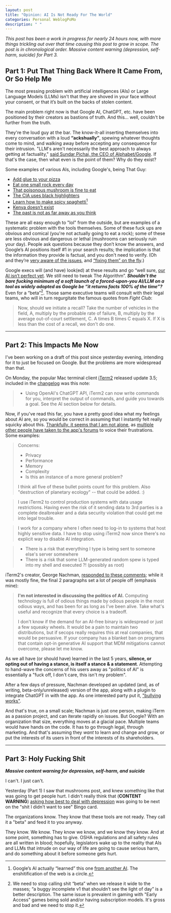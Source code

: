```yaml
---
layout: post
title: "Opinion: AI Is Not Ready For The World"
categories: Personal WeblogPoMo
description: " "
---
```


*This post has been a work in progress for nearly 24 hours now, with more things trickling out over that time causing this post to grow in scope. The post is in chronological order. Massive content warning (depression, self-harm, suicide) for Part 3.*

## Part 1: Put That Thing Back Where It Came From, Or So Help Me

The most pressing problem with artificial intelligences (AIs) or Large Language Models (LLMs) isn't that they are shoved in your face without your consent, or that it’s built on the backs of stolen content.

The main problem right now is that Google AI, ChatGPT, etc. have been positioned by their creators as bastions of truth. And this... well, couldn't be further from the truth.

They're the loud guy at the bar. The know-it-all inserting themselves into every conversation with a loud **“ackshually”**, spewing whatever thoughts come to mind, and walking away before accepting any consequence for their intrusion. "LLM's aren't necessarily the best approach to always getting at factuality," [said Sundar Pichai, the CEO of Alphabet/Google](https://www.threads.net/@reckless1280/post/C7VHs6txwym). If that's the case, then what even is the point of them? Why do they exist?

Some examples of various AIs, including Google's, being That Guy:

- [Add glue to your pizza](https://www.404media.co/google-is-paying-reddit-60-million-for-fucksmith-to-tell-its-users-to-eat-glue/)  
- [Eat one small rock every day](https://mastodon.social/@danielnazer/112492966707079287)  
- [That poisonous mushroom is fine to eat](https://bsky.app/profile/kanaraspberry.bsky.social/post/3kqlh726gjs26)  
- [The CIA uses black highlighters](https://windbag.org/@adam/112493025446367156)  
- [Learn how to make spicy spaghetti](https://mastodon.social/@JoeUchill/112493317168967705)[^1]  
- [Kenya doesn’t exist](https://www.threads.net/@kylie.robison/post/C7U6WHkSQJk)  
- [The past is not as far away as you think](https://hachyderm.io/@samhenrigold/112492421881495236)

[^1]: Google’s AI actually “learned” this one [from another AI](https://mastodon.social/@JoeUchill/112493385783974293). The enshitification of the web is a circle.

These are all easy enough to "lol" from the outside, but are examples of a systematic problem with the tools themselves. Some of these fuck ups are obvious and comical (you're not actually going to eat a rock); some of these are less obvious and dangerous or lethal (mushrooms can seriously ruin your day). People ask questions because they don’t know the answers, and Google’s AI positions itself #1 in your search results; the implication is that the information they provide is factual, and you don't need to verify. (Oh and they’re [very aware of the issues](https://www.threads.net/@reckless1280/post/C7U_sBiP6nf/?xmt=AQGzMkYYljhSv3wE3PbJQlNxmqkfijM2lSSjt4tmm191tA), and [“fixing them” on the fly](https://www.threads.net/@reckless1280/post/C7VVgb9Ik--).)

Google execs will (and have) look(ed) at these results and go “well sure, [our AI isn’t perfect yet](https://www.threads.net/@reckless1280/post/C7SKnp2P0Wf/?xmt=AQGzBuwMniXLAFIKbnWaBUiFLgEcnBIvpdNImPUesbzibA). We still need to tweak The Algorithm”. ***Shouldn’t the bare fucking minimum of a soft launch of a forced-upon-you AI/LLM on a tool as widely adopted as Google be “it returns facts 100% of the time”?*** Even for a “beta”[^2]. Those same executive teams will consult with their legal teams, who will in turn regurgitate the famous quotes from *Fight Club*:

> Now, should we initiate a recall? Take the number of vehicles in the field, A, multiply by the probable rate of failure, B, multiply by the average out-of-court settlement, C. A times B times C equals X. If X is less than the cost of a recall, we don't do one.

[^2]: We need to stop calling shit “beta” when we release it wide to the masses; “a buggy incomplete v1 that shouldn’t see the light of day” is a better description. The same issue is prevalent in gaming with "Early Access" games being sold and/or having subscription models. It's gross and bad and we need to stop it.

---

## Part 2: This Impacts Me Now

I've been working on a draft of this post since yesterday evening, intending for it to just be focused on Google. But the problems are more widespread than that.

On Monday, the popular Mac terminal client [iTerm2](https://iterm2.com/index.html) released update 3.5; included in the [changelog](https://iterm2.com/downloads/stable/iTerm2-3_5_0.changelog) was this note:

> - Using OpenAI's ChatGPT API, iTerm2 can now write commands for you, interpret the output of commands, and guide you towards a goal. See the AI section below for details.

Now, if you've read this far, you have a pretty good idea what my feelings about AI are, so you would be correct in assuming that I instantly felt really squicky about this. [Thankfully, it seems that I am not alone](https://gitlab.com/gnachman/iterm2/-/issues/11475), as [multiple other people have taken to the app's forums](https://gitlab.com/gnachman/iterm2/-/issues/11470) to voice their frustrations. Some examples:

> Concerns:  
> - Privacy
> - Performance
> - Memory
> - Complexity
> - Is this an instance of a more general problem?
>
> I think all five of these bullet points count for this problem. Also "destruction of planetary ecology" -- that could be added. :)

>  I use iTerm2 to control production systems with data usage restrictions.  Having even the risk of it sending data to 3rd parties is a complete dealbreaker and a data security violation that could get me into legal trouble.

> I work for a company where I often need to log-in to systems that host highly sensitive data. I have to stop using iTerm2 now since there's no explicit way to disable AI integration.

> - There is a risk that everything I type is being sent to someone else's server somewhere
> - There is a risk that some LLM-generated random spew is typed into my shell and executed ?! (possibly as root)

iTerm2's creator, George Nachman, [responded to these comments](https://gitlab.com/gnachman/iterm2/-/issues/11475#note_1915685588); while it was mostly fine, the final 2 paragraphs set a lot of people off (emphasis mine):

> **I'm not interested in discussing the politics of AI.** Computing technology is full of odious things made by odious people in the most odious ways, and has been for as long as I've been alive. Take what's useful and recognize that every choice is a tradeoff.
>
> I don't know if the demand for an AI-free binary is widespread or just a few squeaky wheels. It would be a pain to maintain two distributions, but if secops really requires this at real companies, that would be persuasive. If your company has a blanket ban on programs that contain opt-in generative AI support that MDM mitigations cannot overcome, please let me know.

As we all have (or should have) learned in the last 5 years, **silence, or opting out of having a stance, is itself a stance & a statement**. Attempting to hand-wave the concerns of his users away as "politics of AI" is essentially a "fuck off, I don't care, this isn't my problem".

After a few days of pressure, Nachman developed an updated (and, as of writing, beta-only/unreleased) version of the app, along with a plugin to integrate ChatGPT in with the app. As one interested party put it, ["bullying works"](https://octodon.social/@Eramdam/112494245820702347). 

And that's true, on a small scale; Nachman is just one person, making iTerm as a passion project, and can iterate rapidly on issues. But Google? With an organization that size, everything moves at a glacial pace. Multiple teams would have hands on the code. It has to go through legal, through marketing. And that's assuming they *want* to learn and change and grow, or put the interests of its users in front of the interests of its shareholders.

---

## Part 3: Holy Fucking Shit

***Massive content warning for depression, self-harm, and suicide***

I can't. I just can't.

Yesterday (Part 1) I saw that mushrooms post, and knew something like that was going to get people hurt. I didn't really think that (**CONTENT WARNING**) [asking how best to deal with depression](https://mastodon.social/@niclake/112496938801436276) was going to be next on the "shit I didn't want to see" Bingo card.

The organizations know. They know that these tools are not ready. They call it a "beta" and feed it to you anyway.

They know. We know. They know we know, and we know they know. And at some point, something has to give. OSHA regulations and all safety rules are all written in blood; hopefully, legislators wake up to the reality that AIs and LLMs that intrude on our way of life are going to cause serious harm, and do something about it before someone gets hurt.
